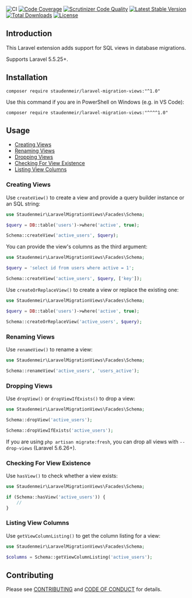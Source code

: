 ![CI](https://github.com/staudenmeir/laravel-migration-views/workflows/CI/badge.svg)
[![Code Coverage](https://scrutinizer-ci.com/g/staudenmeir/laravel-migration-views/badges/coverage.png?b=master)](https://scrutinizer-ci.com/g/staudenmeir/laravel-migration-views/?branch=master)
[![Scrutinizer Code Quality](https://scrutinizer-ci.com/g/staudenmeir/laravel-migration-views/badges/quality-score.png?b=master)](https://scrutinizer-ci.com/g/staudenmeir/laravel-migration-views/?branch=master)
[![Latest Stable Version](https://poser.pugx.org/staudenmeir/laravel-migration-views/v/stable)](https://packagist.org/packages/staudenmeir/laravel-migration-views)
[![Total Downloads](https://poser.pugx.org/staudenmeir/laravel-migration-views/downloads)](https://packagist.org/packages/staudenmeir/laravel-migration-views)
[![License](https://poser.pugx.org/staudenmeir/laravel-migration-views/license)](https://packagist.org/packages/staudenmeir/laravel-migration-views)

## Introduction
This Laravel extension adds support for SQL views in database migrations.

Supports Laravel 5.5.25+.
 
## Installation

    composer require staudenmeir/laravel-migration-views:"^1.0"

Use this command if you are in PowerShell on Windows (e.g. in VS Code):

    composer require staudenmeir/laravel-migration-views:"^^^^1.0"

## Usage

- [Creating Views](#creating-views)
- [Renaming Views](#renaming-views)
- [Dropping Views](#dropping-views)
- [Checking For View Existence](#checking-for-view-existence)
- [Listing View Columns](#listing-view-columns)

### Creating Views

Use `createView()` to create a view and provide a query builder instance or an SQL string:

```php
use Staudenmeir\LaravelMigrationViews\Facades\Schema;

$query = DB::table('users')->where('active', true);

Schema::createView('active_users', $query);
```

You can provide the view's columns as the third argument:

```php
use Staudenmeir\LaravelMigrationViews\Facades\Schema;

$query = 'select id from users where active = 1';

Schema::createView('active_users', $query, ['key']);
```

Use `createOrReplaceView()` to create a view or replace the existing one:

```php
use Staudenmeir\LaravelMigrationViews\Facades\Schema;

$query = DB::table('users')->where('active', true); 

Schema::createOrReplaceView('active_users', $query);
```

### Renaming Views

Use `renameView()` to rename a view:

```php
use Staudenmeir\LaravelMigrationViews\Facades\Schema;

Schema::renameView('active_users', 'users_active');
```

### Dropping Views

Use `dropView()` or `dropViewIfExists()` to drop a view:

```php
use Staudenmeir\LaravelMigrationViews\Facades\Schema;

Schema::dropView('active_users');

Schema::dropViewIfExists('active_users');
```

If you are using `php artisan migrate:fresh`, you can drop all views with `--drop-views` (Laravel 5.6.26+).

### Checking For View Existence

Use `hasView()` to check whether a view exists:

```php
use Staudenmeir\LaravelMigrationViews\Facades\Schema;

if (Schema::hasView('active_users')) {
    //
}
```

### Listing View Columns

Use `getViewColumnListing()` to get the column listing for a view:

```php
use Staudenmeir\LaravelMigrationViews\Facades\Schema;

$columns = Schema::getViewColumnListing('active_users');
```

## Contributing

Please see [CONTRIBUTING](.github/CONTRIBUTING.md) and [CODE OF CONDUCT](.github/CODE_OF_CONDUCT.md) for details.
